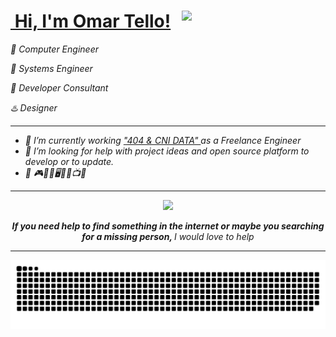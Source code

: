 <h1> 
 <a href="https://github.com/Omar-Tello"><img src = "" width = "10px" alt = ""> Hi, I'm Omar Tello!  </a>
<! -- en proceso href https://omar-tello.github.io/developerOmartello --> 
<img align='right' src="https://media.giphy.com/media/VgCDAzcKvsR6OM0uWg/giphy.gif" width="230">
</h1>
<p><em>🍵 Computer Engineer </p>
<p><em>🍵 Systems Engineer </p>
<p><em>🍵 Developer Consultant </p>
<p><em>♨️ Designer </p>

--------------------

- 🔭 I’m currently working <a href="https://www.instagram.com/cni.data/"> "404 & CNI DATA" </a> as a Freelance Engineer
- 📰 I’m looking for help with project ideas and open source platform to develop or to update.
- 💼 🎮👾🎲🖥️📡📂📺📱

--------------------
<p align="center">
 <img src="https://media.giphy.com/media/mGcNjsfWAjY5AEZNw6/giphy.gif" width="90"></center>
</p>
  
<p align='center'>
<em>
<b>If you need help to find something in the internet or maybe you searching for a missing person,
</b> I would love to help 
</em>
</p>

--------------------  
<p align="center">
  <img src="https://raw.githubusercontent.com/platane/snk/output/github-contribution-grid-snake-dark.svg" alt="snake"></center>
</p>




